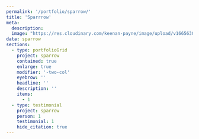 ```yaml
---
permalink: '/portfolio/sparrow/'
title: 'Sparrrow'
meta: 
  description: 
  image: "https://res.cloudinary.com/keenan-payne/image/upload/v1665630813/portfolio/sparrow/cover_qommce.png"
data: sparrow
sections: 
  - type: portfolioGrid
    project: sparrow
    contained: true
    enlarge: true
    modifier: '-two-col'
    eyebrow: ''
    headline: ''
    description: ''
    items: 
      - 1
  - type: testimonial
    project: sparrow
    person: 1
    testimonial: 1
    hide_citation: true
---
```

